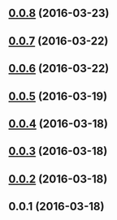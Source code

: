 <a name="0.0.8"></a>
## [0.0.8](https://github.com/mathiasarmstrong/revinue-account-manager/compare/0.0.7...v0.0.8) (2016-03-23)




<a name="0.0.7"></a>
## [0.0.7](https://github.com/mathiasarmstrong/revinue-account-manager/compare/0.0.6...v0.0.7) (2016-03-22)




<a name="0.0.6"></a>
## [0.0.6](https://github.com/mathiasarmstrong/revinue-account-manager/compare/0.0.5...v0.0.6) (2016-03-22)




<a name="0.0.5"></a>
## [0.0.5](https://github.com/mathiasarmstrong/revinue-account-manager/compare/0.0.4...v0.0.5) (2016-03-19)




<a name="0.0.4"></a>
## [0.0.4](https://github.com/mathiasarmstrong/revinue-account-manager/compare/0.0.3...v0.0.4) (2016-03-18)




<a name="0.0.3"></a>
## [0.0.3](https://github.com/mathiasarmstrong/revinue-account-manager/compare/0.0.2...v0.0.3) (2016-03-18)




<a name="0.0.2"></a>
## [0.0.2](https://github.com/mathiasarmstrong/revinue-account-manager/compare/0.0.1...v0.0.2) (2016-03-18)




<a name="0.0.1"></a>
## 0.0.1 (2016-03-18)




